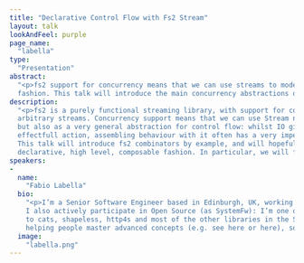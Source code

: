 ```yaml
---
title: "Declarative Control Flow with Fs2 Stream"
layout: talk
lookAndFeel: purple
page_name:
  "labella"
type:
  "Presentation"
abstract:
  "<p>fs2 support for concurrency means that we can use streams to model program flow in a composable, declarative 
  fashion. This talk will introduce the main concurrency abstractions of fs2 through practical examples. </p>"
description:
  "<p>fs2 is a purely functional streaming library, with support for concurrent and nondeterministic merging of 
  arbitrary streams. Concurrency support means that we can use Stream not only to process data in constant memory, 
  but also as a very general abstraction for control flow: whilst IO gives us an excellent model for a single 
  effectfull action, assembling behaviour with it often has a very imperative flavour (pure, but still imperative). 
  This talk will introduce fs2 combinators by example, and will hopefully show how we can model control flow in a 
  declarative, high level, composable fashion. In particular, we will focus on concurrent combinators.</p>"
speakers:
-
  name:
    "Fabio Labella"
  bio:
    "<p>I’m a Senior Software Engineer based in Edinburgh, UK, working in Scala in the financial industry. 
    I also actively participate in Open Source (as SystemFw): I’m one of the maintainers of fs2, and a contributor 
    to cats, shapeless, http4s and most of the other libraries in the Scala FP ecosystem. I have a passion for 
    helping people master advanced concepts (e.g. see here or here), so hit me up on Gitter if you have a question!</p>"
  image:
    "labella.png"
---
```

